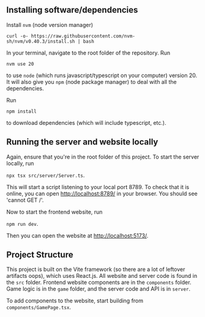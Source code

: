 ## Installing software/dependencies

Install ```nvm``` (node version manager)

```curl -o- https://raw.githubusercontent.com/nvm-sh/nvm/v0.40.3/install.sh | bash```

In your terminal, navigate to the root folder of the repository. Run 

```nvm use 20```

to use ```node``` (which runs javascript/typescript on your computer) version 20. It will also give you ```npm``` (node package manager) to deal with all the dependencies.

Run 

```npm install``` 

to download dependencies (which will include typescript, etc.).

## Running the server and website locally

Again, ensure that you're in the root folder of this project. To start the server locally, run

```npx tsx src/server/Server.ts```.

This will start a script listening to your local port 8789. To check that it is online, you can open [http://localhost:8789/](http://localhost:8789/) in your browser. You should see 'cannot GET /'.

Now to start the frontend website, run

```npm run dev```.

Then you can open the website at [http://localhost:5173/](http://localhost:5173/).

## Project Structure

This project is built on the Vite framework (so there are a lot of leftover artifacts oops), which uses React.js. All website and server code is found in the ```src``` folder. Frontend website components are in the ```components``` folder. Game logic is in the ```game``` folder, and the server code and API is in ```server```.

To add components to the website, start building from ```components/GamePage.tsx```.
